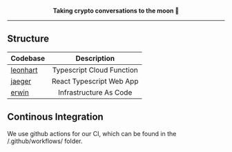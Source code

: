 <p align="center">
  <strong>Taking crypto conversations to the moon 🚀</strong>
</p>

---

## Structure

| Codebase             |        Description        |
| :------------------- | :-----------------------: |
| [leonhart](leonhart) | Typescript Cloud Function |
| [jaeger](jaeger)     | React Typescript Web App  |
| [erwin](erwin)       | Infrastructure As Code    |

## Continous Integration
We use github actions for our CI, which can be found in the /.github/workflows/ folder.